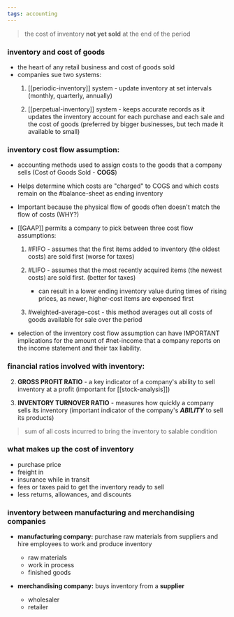 ```yaml
---
tags: accounting
---
```


> the cost of inventory **not yet sold** at the end of the period
### inventory and cost of goods
- the heart of any retail business and cost of goods sold
- companies sue two systems:
	1. [[periodic-inventory]] system - update inventory at set intervals (monthly, quarterly, annually)

	2. [[perpetual-inventory]] system - keeps accurate records as it updates the inventory account for each purchase and each sale and the cost of goods (preferred by bigger businesses, but tech made it available to small)

### inventory cost flow assumption:
- accounting methods used to assign costs to the goods that a company sells (Cost of Goods Sold - **COGS**)
- Helps determine which costs are "charged" to COGS and which costs remain on the #balance-sheet as ending inventory
- Important because the physical flow of goods often doesn't match the flow of costs (WHY?)


- [[GAAP]] permits a company to pick between three cost flow assumptions:
	1. #FIFO - assumes that the first items added to inventory (the oldest costs) are sold first (worse for taxes)

	2. #LIFO - assumes that the most recently acquired items (the newest costs) are sold first. (better for taxes)
		- can result in a lower ending inventory value during times of rising prices, as newer, higher-cost items are expensed first

	3. #weighted-average-cost - this method averages out all costs of goods available for sale over the period


- selection of the inventory cost flow assumption can have  IMPORTANT implications for the amount of #net-income that a company reports on the income statement and their tax liability.

### financial ratios involved with inventory:
2. **GROSS PROFIT RATIO** - a key indicator of a company's ability to sell inventory at a profit (important for [[stock-analysis]])

3. **INVENTORY TURNOVER RATIO** - measures how quickly a company sells its inventory (important indicator of the company's ***ABILITY*** to sell its products)

 >sum of all costs incurred to bring the inventory to salable condition
### what makes up the cost of inventory
- purchase price
- freight in
- insurance while in transit
- fees or taxes paid to get the inventory ready to sell
- less returns, allowances, and discounts 

### inventory between manufacturing and merchandising companies

- **manufacturing company:** purchase raw materials from suppliers and hire employees to work and produce inventory
	- raw materials
	- work in process
	- finished goods

- **merchandising company:** buys inventory from a **supplier**
	- wholesaler
	- retailer